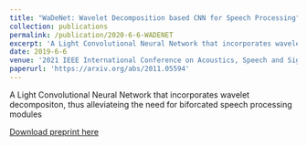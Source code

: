 ```yaml
---
title: "WaDeNet: Wavelet Decomposition based CNN for Speech Processing"
collection: publications
permalink: /publication/2020-6-6-WADENET
excerpt: 'A Light Convolutional Neural Network that incorporates wavelet decompositon, thus alleviateing the need for biforcated speech processing modules.'
date: 2019-6-6
venue: '2021 IEEE International Conference on Acoustics, Speech and Signal Processing'
paperurl: 'https://arxiv.org/abs/2011.05594'
---
```

A Light Convolutional Neural Network that incorporates wavelet decompositon, thus alleviateing the need for
biforcated speech processing modules

[Download preprint here](https://arxiv.org/abs/2011.05594)